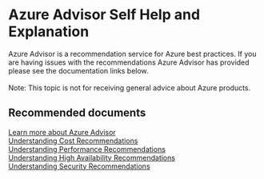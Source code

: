 <properties
	pageTitle="Azure Advisor Self Help"
	description="Azure Advisor Self Help and Explanation"
	service="microsoft.advisor"
	resource="recommendations"
	authors="timbasham"
	displayOrder=""
	selfHelpType="generic"
	supportTopicIds="32562459,32562460,32562461,32567690,32562462,32562463,32563790,32562464"
	resourceTags="recommendations"
	productPesIds="16188"
	cloudEnvironments="public"
/>

# Azure Advisor Self Help and Explanation

Azure Advisor is a recommendation service for Azure best practices.  If you are having issues with the recommendations Azure Advisor has provided please see the documentation links below.<br><br>
Note: This topic is not for receiving general advice about Azure products.

## **Recommended documents**
[Learn more about Azure Advisor](https://docs.microsoft.com/azure/advisor/advisor-overview)<br>
[Understanding Cost Recommendations](https://docs.microsoft.com/azure/advisor/advisor-cost-recommendations)<br>
[Understanding Performance Recommendations](https://docs.microsoft.com/azure/advisor/advisor-performance-recommendations)<br>
[Understanding High Availability Recommendations](https://docs.microsoft.com/azure/advisor/advisor-high-availability-recommendations)<br>
[Understanding Security Recommendations](https://docs.microsoft.com/azure/advisor/advisor-security-recommendations)